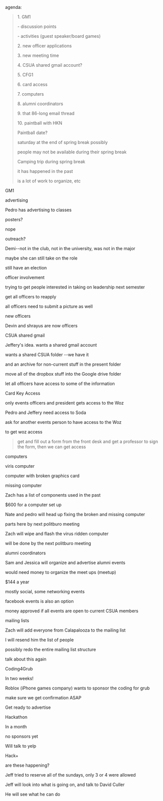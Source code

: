 agenda:

> 1\. GM1
>
> \- discussion points
>
> \- activities (guest speaker/board games)
>
> 2\. new officer applications
>
> 3\. new meeting time
>
> 4\. CSUA shared gmail account?
>
> 5\. CFG1
>
> 6\. card access
>
> 7\. computers
>
> 8\. alumni coordinators
>
> 9\. that 86-long email thread
>
> 10\. paintball with HKN
>
> Paintball date?
>
> saturday at the end of spring break possibly
>
> people may not be available during their spring break
>
> Camping trip during spring break
>
> it has happened in the past
>
> is a lot of work to organize, etc

GM1

advertising

Pedro has advertising to classes

posters?

nope

outreach?

Demi\--not in the club, not in the university, was not in the major

maybe she can still take on the role

still have an election

officer involvement

trying to get people interested in taking on leadership next semester

get all officers to reapply

all officers need to submit a picture as well

new officers

Devin and shrayus are now officers

CSUA shared gmail

Jeffery's idea. wants a shared gmail account

wants a shared CSUA folder \--we have it

and an archive for non-current stuff in the present folder

move all of the dropbox stuff into the Google drive folder

let all officers have access to some of the information

Card Key Access

only events officers and president gets access to the Woz

Pedro and Jeffery need access to Soda

ask for another events person to have access to the Woz

to get woz access

> get and fill out a form from the front desk and get a professor to
> sign the form, then we can get access

computers

viris computer

computer with broken graphics card

missing computer

Zach has a list of components used in the past

\$600 for a computer set up

Nate and pedro will head up fixing the broken and missing computer

parts here by next politburo meeting

Zach will wipe and flash the virus ridden computer

will be done by the next politburo meeting

alumni coordinators

Sam and Jessica will organize and advertise alumni events

would need money to organize the meet ups (meetup)

\$144 a year

mostly social, some networking events

facebook events is also an option

money approved if all events are open to current CSUA members

mailing lists

Zach will add everyone from Calapalooza to the mailing list

I will resend him the list of people

possibly redo the entire mailing list structure

talk about this again

Coding4Grub

In two weeks!

Roblox (iPhone games company) wants to sponsor the coding for grub

make sure we get confirmation ASAP

Get ready to advertise

Hackathon

In a month

no sponsors yet

Will talk to yelp

Hack+

are these happening?

Jeff tried to reserve all of the sundays, only 3 or 4 were allowed

Jeff will look into what is going on, and talk to David Culler

He will see what he can do
